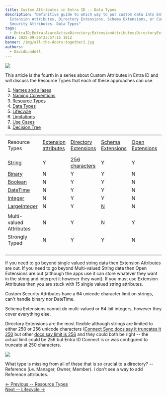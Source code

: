 ```yaml
---
title: Custom Attributes in Entra ID -- Data Types
description: "Definitive guide to which way to put custom data into Entra ID:
  Extension Attributes, Directory Extensions, Schema Extensions, or Custom
  Security Attributes. Data Types"
tags:
  - EntraID;Entra;AzureActiveDirectory;ExtensionAttributes;DirectoryExtensions;SchemaExtensions;CustomSecurityAttributes;
date: 2025-09-26T23:57:15.181Z
banner: /img/all-the-doors-together2.jpg
authors:
  - DavidLundell
---
```

![](/img/all-the-doors-together2.jpg)

This article is the fourth in a series about Custom Attributes in Entra ID and will discuss the Resource Types that each of these approaches can use.

1. [Names and aliases](/blog/2025/09/custom-attributes-in-entra-id/#names-and-aliases)
2. [N﻿aming Conventions](/blog/2025/09/custom-attributes-in-entra-id-naming-conventions/)
3. [R﻿esource Types](/blog/2025/09/custom-attributes-in-entra-id-resource-types/)
4. [D﻿ata Types](/blog/2025/09/custom-attributes-in-entra-id-data-types/)
5. [L﻿ifecycle](/blog/2025/09/custom-attributes-in-entra-id-lifecycle/)
6. [L﻿imitations](/blog/2025/10/custom-attributes-in-entra-id-limitations/)
7. [U﻿se Cases](/blog/2025/10/custom-attributes-in-entra-id-use-cases/)
8. [Decision Tree](/blog/2025/10/custom-attributes-in-entra-id-decision-tree/)

|                                                                                                                        |                                                                                                                       |                                                                                                                                          |                                                                                                                                      |                                                                                                             |                                                                                                                        |
| ---------------------------------------------------------------------------------------------------------------------- | --------------------------------------------------------------------------------------------------------------------- | ---------------------------------------------------------------------------------------------------------------------------------------- | ------------------------------------------------------------------------------------------------------------------------------------ | ----------------------------------------------------------------------------------------------------------- | ---------------------------------------------------------------------------------------------------------------------- |
| Resource Types                                                                                                         | [Extension attributes](https://learn.microsoft.com/en-us/graph/extensibility-overview?tabs=http#extension-attributes) | [Directory Extensions](https://learn.microsoft.com/en-us/graph/extensibility-overview?tabs=http#directory-microsoft-entra-id-extensions) | [Schema Extensions](https://learn.microsoft.com/en-us/graph/extensibility-overview?tabs=http#schema-extensions)                      | [Open Extensions](https://learn.microsoft.com/en-us/graph/extensibility-overview?tabs=http#open-extensions) | [Custom Security Attributes](https://learn.microsoft.com/en-us/entra/fundamentals/custom-security-attributes-overview) |
| [String](https://learn.microsoft.com/en-us/graph/api/resources/extensionproperty?view=graph-rest-1.0#properties)       | Y                                                                                                                     | [256 characters](https://learn.microsoft.com/en-us/graph/api/resources/extensionproperty?view=graph-rest-1.0#properties)                 | Y                                                                                                                                    | Y                                                                                                           | 64 Characters                                                                                                          |
| [Binary](https://learn.microsoft.com/en-us/graph/api/resources/extensionproperty?view=graph-rest-1.0#properties)       | N                                                                                                                     | Y                                                                                                                                        | Y                                                                                                                                    | N                                                                                                           | N                                                                                                                      |
| [Boolean](https://learn.microsoft.com/en-us/graph/api/resources/extensionproperty?view=graph-rest-1.0#properties)      | N                                                                                                                     | Y                                                                                                                                        | Y                                                                                                                                    | N                                                                                                           | Y                                                                                                                      |
| [DateTime](https://learn.microsoft.com/en-us/graph/api/resources/extensionproperty?view=graph-rest-1.0#properties)     | N                                                                                                                     | Y                                                                                                                                        | Y                                                                                                                                    | N                                                                                                           | N                                                                                                                      |
| [Integer](https://learn.microsoft.com/en-us/graph/api/resources/extensionproperty?view=graph-rest-1.0#properties)      | N                                                                                                                     | Y                                                                                                                                        | Y                                                                                                                                    | N                                                                                                           | Y                                                                                                                      |
| [LargeInteger](https://learn.microsoft.com/en-us/graph/api/resources/extensionproperty?view=graph-rest-1.0#properties) | N                                                                                                                     | Y                                                                                                                                        | [N](https://learn.microsoft.com/en-us/graph/api/resources/extensionschemaproperty?view=graph-rest-1.0#supported-property-data-types) | N                                                                                                           | N                                                                                                                      |
|                                                                                                                        |                                                                                                                       |                                                                                                                                          |                                                                                                                                      |                                                                                                             |                                                                                                                        |
| Multi-valued Attributes                                                                                                | N                                                                                                                     | Y                                                                                                                                        | N                                                                                                                                    | Y                                                                                                           | Y                                                                                                                      |
| Strongly Typed                                                                                                         | N                                                                                                                     | Y                                                                                                                                        | Y                                                                                                                                    | N                                                                                                           | Y                                                                                                                      |
|                                                                                                                        |                                                                                                                       |                                                                                                                                          |                                                                                                                                      |                                                                                                             |                                                                                                                        |
|                                                                                                                        |                                                                                                                       |                                                                                                                                          |                                                                                                                                      |                                                                                                             |                                                                                                                        |
|                                                                                                                        |                                                                                                                       |                                                                                                                                          |                                                                                                                                      |                                                                                                             |                                                                                                                        |
|                                                                                                                        |                                                                                                                       |                                                                                                                                          |                                                                                                                                      |                                                                                                             |                                                                                                                        |

I﻿f you need to go beyond single valued string data then Extension Attributes are out. If you need to go beyond Multi-valued String data then Open Extensions are out (although the apps use it can store whatever they want in the string and interpret it however they want). If you must use Extension Attributes then you are stuck with 15 single valued string attributes.

C﻿ustom Security Attributes have a 64 unicode character limit on strings, can't handle binary nor DateTime.

S﻿chema Extensions cannot do multi-valued or 64-bit integers, however they cover everything else.

D﻿irectory Extensions are the most flexible although strings are limited to either 250 or 256 unicode characters ([Connect Sync docs say it truncates it 250](https://learn.microsoft.com/en-us/entra/identity/hybrid/connect/how-to-connect-sync-feature-directory-extensions#:~:text=The%20maximum%20length%20is%20250%20characters.%20If%20an%20attribute%20value%20is%20longer%2C%20the%20sync%20engine%20truncates%20it.) but other [docs say limit is 256](https://learn.microsoft.com/en-us/graph/api/resources/extensionproperty?view=graph-rest-1.0#:~:text=256%20characters%20maximum) and they could both be right -- the actual limit could be 256 but Entra ID Connect is or was configured to truncate at 250 characters.

![](/img/directory-extensions-small.jpg)

W﻿hat type is missing from all of these that is so crucial to a directory? -- Reference (i.e. Manager, Owner, Member). I don't see a way to add Reference attributes.

[<- Previous -- R﻿esource Types](/blog/2025/09/custom-attributes-in-entra-id-resource-types/)\
[Next -- L﻿ifecycle ->](/blog/2025/09/custom-attributes-in-entra-id-lifecycle/)